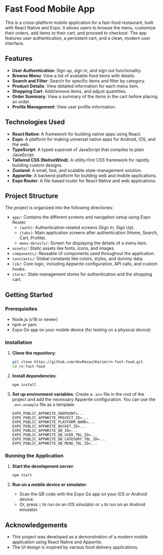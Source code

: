 # Fast Food Mobile App

This is a cross-platform mobile application for a fast-food restaurant, built with React Native and Expo. It allows users to browse the menu, customize their orders, add items to their cart, and proceed to checkout. The app features user authentication, a persistent cart, and a clean, modern user interface.

## Features

-   **User Authentication**: Sign up, sign in, and sign out functionality.
-   **Browse Menu**: View a list of available food items with details.
-   **Search and Filter**: Search for specific items and filter by category.
-   **Product Details**: View detailed information for each menu item.
-   **Shopping Cart**: Add/remove items, and adjust quantities.
-   **Order Summary**: View a summary of the items in the cart before placing an order.
-   **Profile Management**: View user profile information.

## Technologies Used

-   **React Native**: A framework for building native apps using React.
-   **Expo**: A platform for making universal native apps for Android, iOS, and the web.
-   **TypeScript**: A typed superset of JavaScript that compiles to plain JavaScript.
-   **Tailwind CSS (NativeWind)**: A utility-first CSS framework for rapidly building custom designs.
-   **Zustand**: A small, fast, and scalable state-management solution.
-   **Appwrite**: A backend platform for building web and mobile applications.
-   **Expo Router**: A file-based router for React Native and web applications.

## Project Structure

The project is organized into the following directories:

-   `app/`: Contains the different screens and navigation setup using Expo Router.
    -   `(auth)`: Authentication-related screens (Sign In, Sign Up).
    -   `(tabs)`: Main application screens after authentication (Home, Search, Cart, Profile).
    -   `menu-details/`: Screen for displaying the details of a menu item.
-   `assets/`: Static assets like fonts, icons, and images.
-   `components/`: Reusable UI components used throughout the application.
-   `constants/`: Global constants like colors, styles, and dummy data.
-   `lib/`: Core logic, including Appwrite configuration, API calls, and custom hooks.
-   `store/`: State management stores for authentication and the shopping cart.

## Getting Started

### Prerequisites

-   Node.js (v18 or newer)
-   npm or yarn
-   Expo Go app on your mobile device (for testing on a physical device)

### Installation

1.  **Clone the repository**:
    ```bash
    git clone https://github.com/devRezaulKarim/rn-fast-food.git
    cd rn-fast-food
    ```

2.  **Install dependencies**:
    ```bash
    npm install
    ```

3.  **Set up environment variables**:
    Create a `.env` file in the root of the project and add the necessary Appwrite configuration. You can use the `.env.example` file as a template:
    ```
    EXPO_PUBLIC_APPWRITE_ENDPOINT=...
    EXPO_PUBLIC_APPWRITE_PROJECT_ID=...
    EXPO_PUBLIC_APPWRITE_PLATFORM_NAME=...
    EXPO_PUBLIC_APPWRITE_BUCKET_ID=...
    EXPO_PUBLIC_APPWRITE_DB_ID=...
    EXPO_PUBLIC_APPWRITE_DB_USER_TBL_ID=...
    EXPO_PUBLIC_APPWRITE_DB_CATEGORY_TBL_ID=...
    EXPO_PUBLIC_APPWRITE_DB_MENU_TBL_ID=...
    ```

### Running the Application

1.  **Start the development server**:
    ```bash
    npm start
    ```

2.  **Run on a mobile device or simulator**:
    -   Scan the QR code with the Expo Go app on your iOS or Android device.
    -   Or, press `i` to run on an iOS simulator or `a` to run on an Android emulator.

## Acknowledgements

-   This project was developed as a demonstration of a modern mobile application using React Native and Appwrite.
-   The UI design is inspired by various food delivery applications.